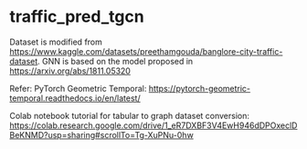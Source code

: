 # traffic_pred_tgcn

Dataset is modified from https://www.kaggle.com/datasets/preethamgouda/banglore-city-traffic-dataset.
GNN is based on the model proposed in https://arxiv.org/abs/1811.05320

Refer:
PyTorch Geometric Temporal: https://pytorch-geometric-temporal.readthedocs.io/en/latest/

Colab notebook tutorial for tabular to graph dataset conversion: https://colab.research.google.com/drive/1_eR7DXBF3V4EwH946dDPOxeclDBeKNMD?usp=sharing#scrollTo=Tg-XuPNu-0hw
